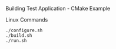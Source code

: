 Building Test Application - CMake Example

Linux Commands

    ./configure.sh
    ./build.sh
    ./run.sh
